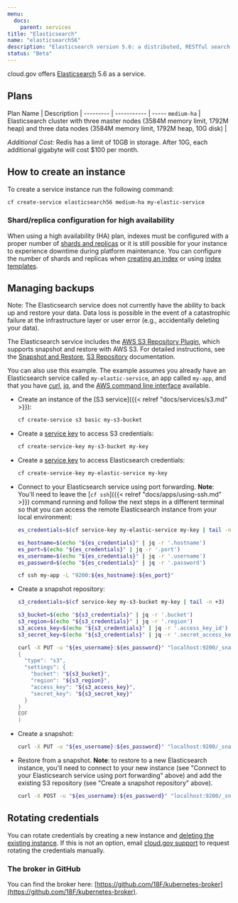 ```yaml
---
menu:
  docs:
    parent: services
title: "Elasticsearch"
name: "elasticsearch56"
description: "Elasticsearch version 5.6: a distributed, RESTful search and analytics engine"
status: "Beta"
---
```


cloud.gov offers [Elasticsearch](https://www.elastic.co/) 5.6 as a service.

## Plans

Plan Name | Description | 
--------- | ----------- | -----
`medium-ha` | Elasticsearch cluster with three master nodes (3584M memory limit, 1792M heap) and three data nodes (3584M memory limit, 1792M heap, 10G disk) | 


*Additional Cost:* Redis has a limit of 10GB in storage. After 10G, each additional gigabyte will cost $100 per month.

## How to create an instance

To create a service instance run the following command:

```sh
cf create-service elasticsearch56 medium-ha my-elastic-service
```

### Shard/replica configuration for high availability

When using a high availability (HA) plan, indexes must be configured with a proper number of [shards and replicas](https://www.elastic.co/guide/en/elasticsearch/reference/5.6/_basic_concepts.html#getting-started-shards-and-replicas) or it is still possible for your instance to experience downtime during platform maintenance. You can configure the number of shards and replicas when [creating an index](https://www.elastic.co/guide/en/elasticsearch/reference/5.6/indices-create-index.html) or using [index templates](https://www.elastic.co/guide/en/elasticsearch/reference/5.6/indices-templates.html).

## Managing backups

Note: The Elasticsearch service does not currently have the ability to back up and restore your data. Data loss is possible in the event of a catastrophic failure at the infrastructure layer or user error (e.g., accidentally deleting your data).

The Elasticsearch service includes the [AWS S3 Repository Plugin](https://www.elastic.co/guide/en/elasticsearch/plugins/5.6/repository-s3.html), which supports snapshot and restore with AWS S3. For detailed instructions, see the [Snapshot and Restore](https://www.elastic.co/guide/en/elasticsearch/reference/5.6/modules-snapshots.html), [S3 Repository](https://www.elastic.co/guide/en/elasticsearch/plugins/5.6/repository-s3-repository.html) documentation.

You can also use this example. The example assumes you already have an Elasticsearch service called `my-elastic-service`, an app called `my-app`, and that you have [curl](https://curl.haxx.se/), [jq](https://stedolan.github.io/jq/), and the [AWS command line interface](https://aws.amazon.com/cli/) available.

* Create an instance of the [S3 service]({{< relref "docs/services/s3.md" >}}):

    ```sh
    cf create-service s3 basic my-s3-bucket
    ```

* Create a [service key](https://docs.cloudfoundry.org/devguide/services/service-keys.html) to access S3 credentials:

    ```sh
    cf create-service-key my-s3-bucket my-key
    ```

* Create a [service key](https://docs.cloudfoundry.org/devguide/services/service-keys.html) to access Elasticsearch credentials:

    ```sh
    cf create-service-key my-elastic-service my-key
    ```

* Connect to your Elasticsearch service using port forwarding. **Note**: You'll need to leave the [`cf ssh`]({{< relref "docs/apps/using-ssh.md" >}}) command running and follow the next steps in a different terminal so that you can access the remote Elasticsearch instance from your local environment:

    ```sh
    es_credentials=$(cf service-key my-elastic-service my-key | tail -n +3)

    es_hostname=$(echo "${es_credentials}" | jq -r '.hostname')
    es_port=$(echo "${es_credentials}" | jq -r '.port')
    es_username=$(echo "${es_credentials}" | jq -r '.username')
    es_password=$(echo "${es_credentials}" | jq -r '.password')

    cf ssh my-app -L "9200:${es_hostname}:${es_port}"
    ```

* Create a snapshot repository:

    ```sh
    s3_credentials=$(cf service-key my-s3-bucket my-key | tail -n +3)

    s3_bucket=$(echo "${s3_credentials}" | jq -r '.bucket')
    s3_region=$(echo "${s3_credentials}" | jq -r '.region')
    s3_access_key=$(echo "${s3_credentials}" | jq -r '.access_key_id')
    s3_secret_key=$(echo "${s3_credentials}" | jq -r '.secret_access_key')

    curl -X PUT -u "${es_username}:${es_password}" "localhost:9200/_snapshot/my_s3_repository" -d @<(cat <<EOF
    {
      "type": "s3",
      "settings": {
        "bucket": "${s3_bucket}",
        "region": "${s3_region}",
        "access_key": "${s3_access_key}",
        "secret_key": "${s3_secret_key}"
      }
    }
    EOF
    )
    ```

* Create a snapshot:

    ```sh
    curl -X PUT -u "${es_username}:${es_password}" "localhost:9200/_snapshot/my_s3_repository/my_s3_snapshot"
    ```

* Restore from a snapshot. **Note**: to restore to a new Elasticsearch instance, you'll need to connect to your new instance (see "Connect to your Elasticsearch service using port forwarding" above) and add the existing S3 repository (see "Create a snapshot repository" above).

    ```sh
    curl -X POST -u "${es_username}:${es_password}" "localhost:9200/_snapshot/my_s3_repository/my_s3_snapshot/_restore"
    ```

## Rotating credentials

You can rotate credentials by creating a new instance and [deleting the existing instance](https://cli.cloudfoundry.org/en-US/cf/delete-service.html). If this is not an option, email [cloud.gov support](mailto:cloud-gov-support@gsa.gov) to request rotating the credentials manually.

### The broker in GitHub

You can find the broker here: [https://github.com/18F/kubernetes-broker](https://github.com/18F/kubernetes-broker).
